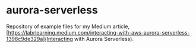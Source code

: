 # aurora-serverless
Repository of example files for my Medium article, [https://labrlearning.medium.com/interacting-with-aws-aurora-serverless-1398c9de329a](Interacting with Aurora Serverless).
